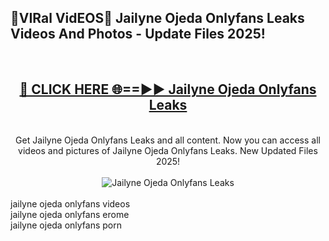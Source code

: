 <h2>🔴VIRal VidEOS🔴 Jailyne Ojeda Onlyfans Leaks Videos And Photos - Update Files 2025!</h2>
<br>
<div align="center">
<h2><a href="https://virallinks.top/odZfE0" rel="nofollow">🔴 CLICK HERE 🌐==►► Jailyne Ojeda Onlyfans Leaks</a></h2>
<br>
Get Jailyne Ojeda Onlyfans Leaks and all content. Now you can access all videos and pictures of Jailyne Ojeda Onlyfans Leaks. New Updated Files 2025!
<br>
<br>
<a href="https://virallinks.top/odZfE0" rel="nofollow" data-target="animated-image.originalLink"><img src="https://i.imgur.com/dJHk4Zq.gif)" alt="Jailyne Ojeda Onlyfans Leaks" style="max-width: 100%; display: inline-block;" data-target="animated-image.originalImage"></a>
</div>
<br>
jailyne ojeda onlyfans videos<br>
jailyne ojeda onlyfans erome<br>
jailyne ojeda onlyfans porn